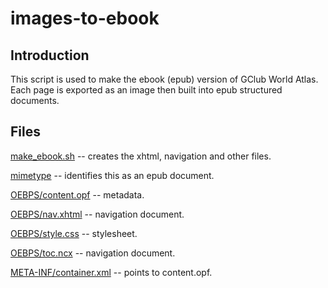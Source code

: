 # images-to-ebook

## Introduction

This script is used to make the ebook (epub) version of GClub World Atlas. Each page is exported as an image then built into epub structured documents.

## Files

[make_ebook.sh](https://github.com/geographyclub/images-to-ebook/blob/master/make_ebook.sh) -- creates the xhtml, navigation and other files.

[mimetype](https://github.com/geographyclub/images-to-ebook/blob/master/mimetype) -- identifies this as an epub document.

[OEBPS/content.opf](https://github.com/geographyclub/images-to-ebook/blob/master/OEBPS/content.opf) -- metadata.

[OEBPS/nav.xhtml](https://github.com/geographyclub/images-to-ebook/blob/master/OEBPS/nav.xhtml) -- navigation document.

[OEBPS/style.css](https://github.com/geographyclub/images-to-ebook/blob/master/OEBPS/style.css) -- stylesheet.

[OEBPS/toc.ncx](https://github.com/geographyclub/images-to-ebook/blob/master/OEBPS/toc.ncx) -- navigation document.

[META-INF/container.xml](https://github.com/geographyclub/images-to-ebook/blob/master/META-INF/container.xml) -- points to content.opf.

